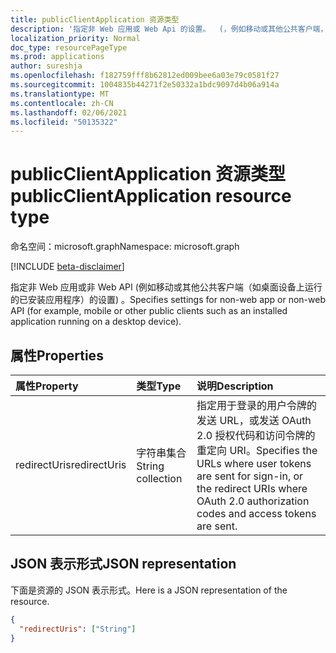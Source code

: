 ```yaml
---
title: publicClientApplication 资源类型
description: '指定非 Web 应用或 Web Api 的设置。  (，例如移动或其他公共客户端，如在桌面设备上运行的已安装) '
localization_priority: Normal
doc_type: resourcePageType
ms.prod: applications
author: sureshja
ms.openlocfilehash: f182759fff8b62812ed009bee6a03e79c0581f27
ms.sourcegitcommit: 1004835b44271f2e50332a1bdc9097d4b06a914a
ms.translationtype: MT
ms.contentlocale: zh-CN
ms.lasthandoff: 02/06/2021
ms.locfileid: "50135322"
---
```

# <a name="publicclientapplication-resource-type"></a><span data-ttu-id="7ad38-104">publicClientApplication 资源类型</span><span class="sxs-lookup"><span data-stu-id="7ad38-104">publicClientApplication resource type</span></span>

<span data-ttu-id="7ad38-105">命名空间：microsoft.graph</span><span class="sxs-lookup"><span data-stu-id="7ad38-105">Namespace: microsoft.graph</span></span>

[!INCLUDE [beta-disclaimer](../../includes/beta-disclaimer.md)]

<span data-ttu-id="7ad38-106">指定非 Web 应用或非 Web API (例如移动或其他公共客户端（如桌面设备上运行的已安装应用程序）的设置) 。</span><span class="sxs-lookup"><span data-stu-id="7ad38-106">Specifies settings for non-web app or non-web API (for example, mobile or other public clients such as an installed application running on a desktop device).</span></span>

## <a name="properties"></a><span data-ttu-id="7ad38-107">属性</span><span class="sxs-lookup"><span data-stu-id="7ad38-107">Properties</span></span>

| <span data-ttu-id="7ad38-108">属性</span><span class="sxs-lookup"><span data-stu-id="7ad38-108">Property</span></span> | <span data-ttu-id="7ad38-109">类型</span><span class="sxs-lookup"><span data-stu-id="7ad38-109">Type</span></span> | <span data-ttu-id="7ad38-110">说明</span><span class="sxs-lookup"><span data-stu-id="7ad38-110">Description</span></span> |
|:---------------|:--------|:----------|
|<span data-ttu-id="7ad38-111">redirectUris</span><span class="sxs-lookup"><span data-stu-id="7ad38-111">redirectUris</span></span>|<span data-ttu-id="7ad38-112">字符串集合</span><span class="sxs-lookup"><span data-stu-id="7ad38-112">String collection</span></span>| <span data-ttu-id="7ad38-113">指定用于登录的用户令牌的发送 URL，或发送 OAuth 2.0 授权代码和访问令牌的重定向 URI。</span><span class="sxs-lookup"><span data-stu-id="7ad38-113">Specifies the URLs where user tokens are sent for sign-in, or the redirect URIs where OAuth 2.0 authorization codes and access tokens are sent.</span></span> |

## <a name="json-representation"></a><span data-ttu-id="7ad38-114">JSON 表示形式</span><span class="sxs-lookup"><span data-stu-id="7ad38-114">JSON representation</span></span>
<span data-ttu-id="7ad38-115">下面是资源的 JSON 表示形式。</span><span class="sxs-lookup"><span data-stu-id="7ad38-115">Here is a JSON representation of the resource.</span></span>

<!-- {
  "blockType": "resource",
  "optionalProperties": [

  ],
  "@odata.type": "microsoft.graph.publicClientApplication"
}-->

```json
{
  "redirectUris": ["String"]
}

```


<!-- uuid: 8fcb5dbc-d5aa-4681-8e31-b001d5168d79
2015-10-25 14:57:30 UTC -->
<!--
{
  "type": "#page.annotation",
  "description": "installedClient resource",
  "keywords": "",
  "section": "documentation",
  "tocPath": "",
  "suppressions": []
}
-->


